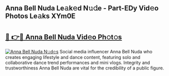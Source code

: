 ## Anna Bell Nuda Le𝚊k𝚎d N𝚞𝚍e - Part-EDy Vid𝚎o Photos Le𝚊ks XYm0E

# <h2><a href="http://fbg2hvm.evod.top/?m=Anna+Bell+Nuda">🔗 👉🔴 Anna Bell Nuda Vid𝚎o Ph𝚘t𝚘s</a></h2>

[![Anna Bell Nuda N𝚞d𝚎s](https://i.imgur.com/8V9OHl7.gif)](http://fbg2hvm.evod.top/?m=Anna+Bell+Nuda)
Social media influencer Anna Bell Nuda who creates engaging lifestyle and dance content, featuring solo and collaborative dance trend performances and mini vlogs. Integrity and trustworthiness Anna Bell Nuda are vital for the credibility of a public figure. 

